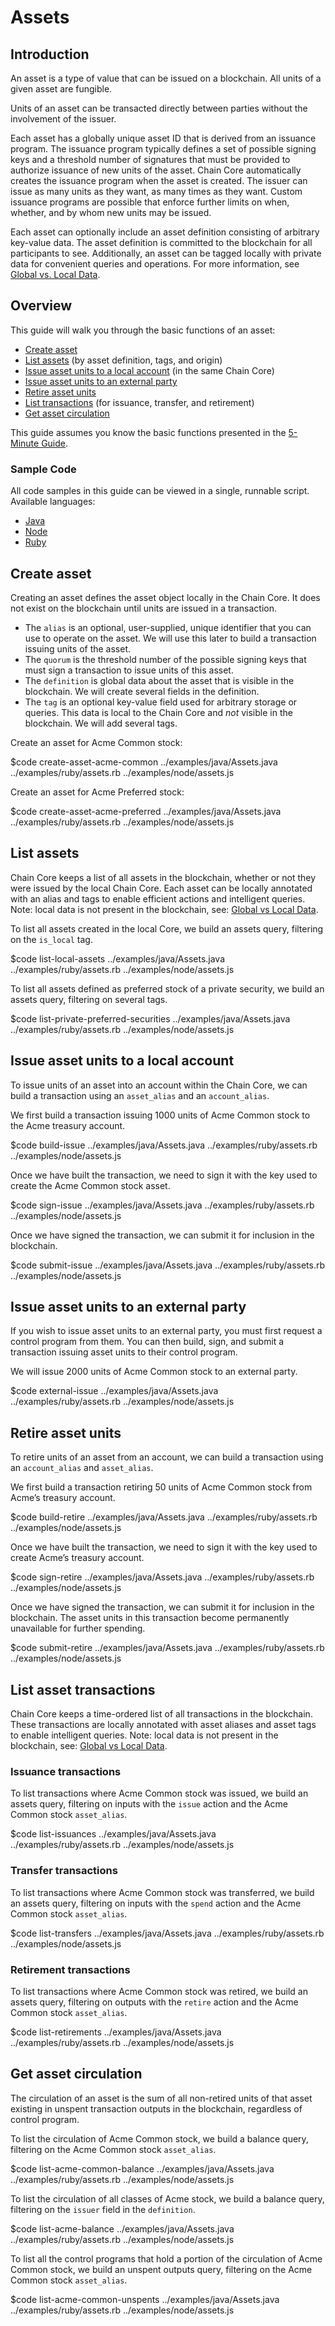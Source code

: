 <!---
An asset is a type of value that can be issued on a blockchain. All units of a given asset are fungible.
-->

# Assets

## Introduction

An asset is a type of value that can be issued on a blockchain. All units of a given asset are fungible.

Units of an asset can be transacted directly between parties without the involvement of the issuer.

Each asset has a globally unique asset ID that is derived from an issuance program. The issuance program typically defines a set of possible signing keys and a threshold number of signatures that must be provided to authorize issuance of new units of the asset. Chain Core automatically creates the issuance program when the asset is created. The issuer can issue as many units as they want, as many times as they want. Custom issuance programs are possible that enforce further limits on when, whether, and by whom new units may be issued.

Each asset can optionally include an asset definition consisting of arbitrary key-value data. The asset definition is committed to the blockchain for all participants to see. Additionally, an asset can be tagged locally with private data for convenient queries and operations. For more information, see [Global vs. Local Data](../learn-more/global-vs-local-data.md).

## Overview

This guide will walk you through the basic functions of an asset:

* [Create asset](#create-asset)
* [List assets](#list-assets) (by asset definition, tags, and origin)
* [Issue asset units to a local account](#issue-asset-units-to-a-local-account) (in the same Chain Core)
* [Issue asset units to an external party](#issue-asset-units-to-an-external-party)
* [Retire asset units](#retire-asset-units)
* [List transactions](#list-asset-transactions) (for issuance, transfer, and retirement)
* [Get asset circulation](#get-asset-circulation)

This guide assumes you know the basic functions presented in the [5-Minute Guide](../get-started/five-minute-guide.md).

### Sample Code

All code samples in this guide can be viewed in a single, runnable script. Available languages:

- [Java](../examples/java/Assets.java)
- [Node](../examples/node/assets.js)
- [Ruby](../examples/ruby/assets.rb)

## Create asset

Creating an asset defines the asset object locally in the Chain Core. It does not exist on the blockchain until units are issued in a transaction.

* The `alias` is an optional, user-supplied, unique identifier that you can use to operate on the asset. We will use this later to build a transaction issuing units of the asset.
* The `quorum` is the threshold number of the possible signing keys that must sign a transaction to issue units of this asset.
* The `definition` is global data about the asset that is visible in the blockchain. We will create several fields in the definition.
* The `tag` is an optional key-value field used for arbitrary storage or queries. This data is local to the Chain Core and *not* visible in the blockchain. We will add several tags.

Create an asset for Acme Common stock:

$code create-asset-acme-common ../examples/java/Assets.java ../examples/ruby/assets.rb ../examples/node/assets.js

Create an asset for Acme Preferred stock:

$code create-asset-acme-preferred ../examples/java/Assets.java ../examples/ruby/assets.rb ../examples/node/assets.js

## List assets

Chain Core keeps a list of all assets in the blockchain, whether or not they were issued by the local Chain Core. Each asset can be locally annotated with an alias and tags to enable efficient actions and intelligent queries. Note: local data is not present in the blockchain, see: [Global vs Local Data](../learn-more/global-vs-local-data.md).

To list all assets created in the local Core, we build an assets query, filtering on the `is_local` tag.

$code list-local-assets ../examples/java/Assets.java ../examples/ruby/assets.rb ../examples/node/assets.js

To list all assets defined as preferred stock of a private security, we build an assets query, filtering on several tags.

$code list-private-preferred-securities ../examples/java/Assets.java ../examples/ruby/assets.rb ../examples/node/assets.js

## Issue asset units to a local account

To issue units of an asset into an account within the Chain Core, we can build a transaction using an `asset_alias` and an `account_alias`.

We first build a transaction issuing 1000 units of Acme Common stock to the Acme treasury account.

$code build-issue ../examples/java/Assets.java ../examples/ruby/assets.rb ../examples/node/assets.js

Once we have built the transaction, we need to sign it with the key used to create the Acme Common stock asset.

$code sign-issue ../examples/java/Assets.java ../examples/ruby/assets.rb ../examples/node/assets.js

Once we have signed the transaction, we can submit it for inclusion in the blockchain.

$code submit-issue ../examples/java/Assets.java ../examples/ruby/assets.rb ../examples/node/assets.js

## Issue asset units to an external party

If you wish to issue asset units to an external party, you must first request a control program from them. You can then build, sign, and submit a transaction issuing asset units to their control program.

We will issue 2000 units of Acme Common stock to an external party.

$code external-issue ../examples/java/Assets.java ../examples/ruby/assets.rb ../examples/node/assets.js

## Retire asset units

To retire units of an asset from an account, we can build a transaction using an `account_alias` and `asset_alias`.

We first build a transaction retiring 50 units of Acme Common stock from Acme’s treasury account.

$code build-retire ../examples/java/Assets.java ../examples/ruby/assets.rb ../examples/node/assets.js

Once we have built the transaction, we need to sign it with the key used to create Acme’s treasury account.

$code sign-retire ../examples/java/Assets.java ../examples/ruby/assets.rb ../examples/node/assets.js

Once we have signed the transaction, we can submit it for inclusion in the blockchain. The asset units in this transaction become permanently unavailable for further spending.

$code submit-retire ../examples/java/Assets.java ../examples/ruby/assets.rb ../examples/node/assets.js

## List asset transactions

Chain Core keeps a time-ordered list of all transactions in the blockchain. These transactions are locally annotated with asset aliases and asset tags to enable intelligent queries. Note: local data is not present in the blockchain, see: [Global vs Local Data](../learn-more/global-vs-local-data.md).

### Issuance transactions

To list transactions where Acme Common stock was issued, we build an assets query, filtering on inputs with the `issue` action and the Acme Common stock `asset_alias`.

$code list-issuances ../examples/java/Assets.java ../examples/ruby/assets.rb ../examples/node/assets.js

### Transfer transactions

To list transactions where Acme Common stock was transferred, we build an assets query, filtering on inputs with the `spend` action and the Acme Common stock `asset_alias`.

$code list-transfers ../examples/java/Assets.java ../examples/ruby/assets.rb ../examples/node/assets.js

### Retirement transactions

To list transactions where Acme Common stock was retired, we build an assets query, filtering on outputs with the `retire` action and the Acme Common stock `asset_alias`.

$code list-retirements ../examples/java/Assets.java ../examples/ruby/assets.rb ../examples/node/assets.js

## Get asset circulation

The circulation of an asset is the sum of all non-retired units of that asset existing in unspent transaction outputs in the blockchain, regardless of control program.

To list the circulation of Acme Common stock, we build a balance query, filtering on the Acme Common stock `asset_alias`.

$code list-acme-common-balance ../examples/java/Assets.java ../examples/ruby/assets.rb ../examples/node/assets.js

To list the circulation of all classes of Acme stock, we build a balance query, filtering on the `issuer` field in the `definition`.

$code list-acme-balance ../examples/java/Assets.java ../examples/ruby/assets.rb ../examples/node/assets.js

To list all the control programs that hold a portion of the circulation of Acme Common stock, we build an unspent outputs query, filtering on the Acme Common stock `asset_alias`.

$code list-acme-common-unspents ../examples/java/Assets.java ../examples/ruby/assets.rb ../examples/node/assets.js
